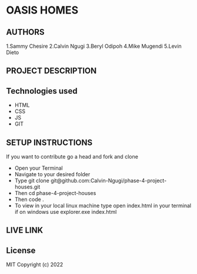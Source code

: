 # OASIS HOMES
## AUTHORS
1.Sammy Chesire
2.Calvin Ngugi
3.Beryl Odipoh
4.Mike Mugendi
5.Levin Dieto

## PROJECT DESCRIPTION

## Technologies used
- HTML
- CSS
- JS
- GIT

## SETUP INSTRUCTIONS
If you want to contribute go a head and fork and clone
<ul>
<li>Open your Terminal</li>
<li>Navigate to your desired folder</li>
<li>Type git clone git@github.com:Calvin-Ngugi/phase-4-project-houses.git </li>
<li>Then  cd phase-4-project-houses</li>
<li>Then code .</li>
<li>To view in your local linux machine type open index.html in your terminal if on windows use explorer.exe index.html</li>
</ul>


## LIVE LINK

## License
MIT Copyright (c) 2022 
